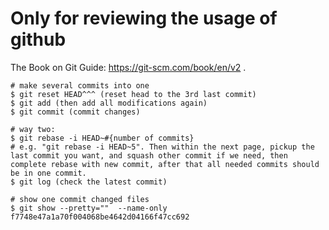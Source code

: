 # Only for reviewing the usage of github

The Book on Git Guide: https://git-scm.com/book/en/v2 .

```shell
# make several commits into one
$ git reset HEAD^^^ (reset head to the 3rd last commit)
$ git add (then add all modifications again)
$ git commit (commit changes)

# way two:
$ git rebase -i HEAD~#{number of commits} 
# e.g. "git rebase -i HEAD~5". Then within the next page, pickup the last commit you want, and squash other commit if we need, then complete rebase with new commit, after that all needed commits should be in one commit.
$ git log (check the latest commit)

# show one commit changed files
$ git show --pretty=""  --name-only f7748e47a1a70f004068be4642d04166f47cc692
```
